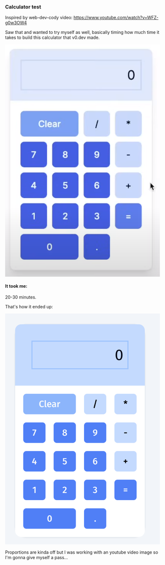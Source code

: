 ### Calculator test

Inspired by web-dev-cody video: https://www.youtube.com/watch?v=WFZ-g0w3OW4

Saw that and wanted to try myself as well, basically timing how much time it takes to build this calculator
that v0.dev made.

![calculator v0.dev image](/public/images/calc.png)

#### It took me:

20-30 minutes.

That's how it ended up:

![My calculator](/public/images/calc2.png)

Proportions are kinda off but I was working with an youtube video image so I'm gonna give myself a pass...
